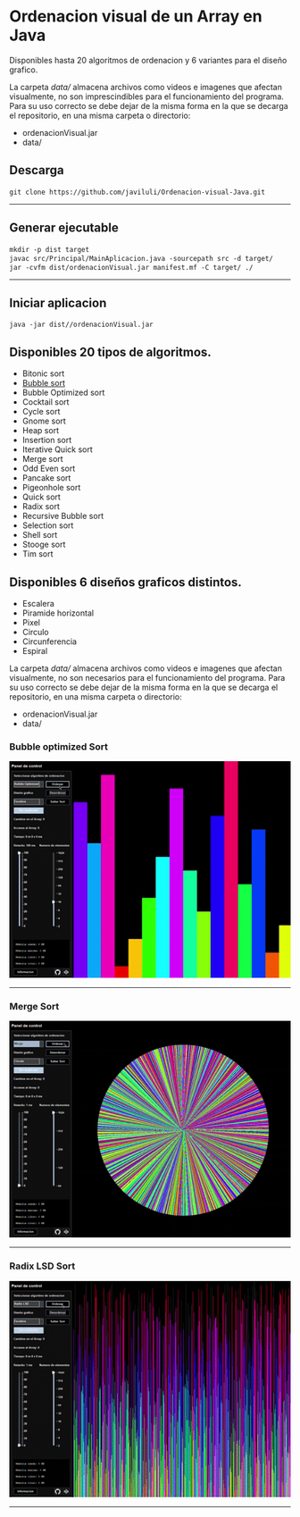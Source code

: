 # Ordenacion visual de un Array en Java

Disponibles hasta 20 algoritmos de ordenacion y 6 variantes para el diseño grafico.

La carpeta _data/_ almacena archivos como videos e imagenes que afectan visualmente, no son imprescindibles para el funcionamiento del programa. Para su uso correcto se debe dejar de la misma forma en la que se decarga el repositorio, en una misma carpeta o directorio:

- ordenacionVisual.jar
- data/

## Descarga

```
git clone https://github.com/javiluli/Ordenacion-visual-Java.git
```

---

## Generar ejecutable

```
mkdir -p dist target
javac src/Principal/MainAplicacion.java -sourcepath src -d target/
jar -cvfm dist/ordenacionVisual.jar manifest.mf -C target/ ./
```

---

## Iniciar aplicacion

```
java -jar dist//ordenacionVisual.jar
```

## Disponibles 20 tipos de algoritmos.

- Bitonic sort
- [Bubble sort](https://www.youtube.com/watch?v=XaJzmQhKbsM&feature=youtu.be)
- Bubble Optimized sort
- Cocktail sort
- Cycle sort
- Gnome sort
- Heap sort
- Insertion sort
- Iterative Quick sort
- Merge sort
- Odd Even sort
- Pancake sort
- Pigeonhole sort
- Quick sort
- Radix sort
- Recursive Bubble sort
- Selection sort
- Shell sort
- Stooge sort
- Tim sort

## Disponibles 6 diseños graficos distintos.

- Escalera
- Piramide horizontal
- Pixel
- Circulo
- Circunferencia
- Espiral

La carpeta _data/_ almacena archivos como videos e imagenes que afectan visualmente, no son necesarios para el funcionamiento del programa. Para su uso correcto se debe dejar de la misma forma en la que se decarga el repositorio, en una misma carpeta o directorio:

- ordenacionVisual.jar
- data/

### Bubble optimized Sort

![bubble_optimized.gif](data/media/video/bubble_optimized.gif)

---

### Merge Sort

![merge.gif](data/media/video/merge.gif)

---

### Radix LSD Sort

![radix_lsd.gif](data/media/video/radix_lsd.gif)

---
